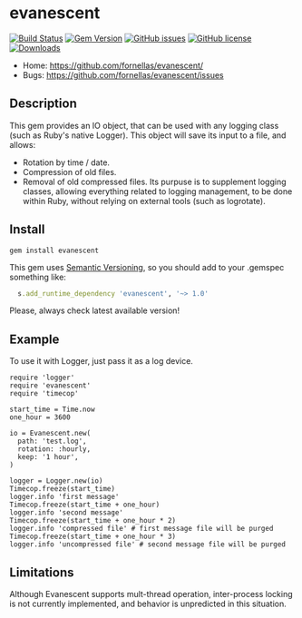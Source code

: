 # evanescent

[![Build Status](https://travis-ci.org/fornellas/evanescent.svg?branch=master)](https://travis-ci.org/fornellas/evanescent)
[![Gem Version](https://badge.fury.io/rb/evanescent.svg)](http://badge.fury.io/rb/evanescent)
[![GitHub issues](https://img.shields.io/github/issues/fornellas/evanescent.svg)](https://github.com/fornellas/evanescent/issues)
[![GitHub license](https://img.shields.io/badge/license-GPLv3-blue.svg)](https://raw.githubusercontent.com/fornellas/evanescent/master/LICENSE)
[![Downloads](http://ruby-gem-downloads-badge.herokuapp.com/evanescent?type=total)](https://rubygems.org/gems/evanescent)

* Home: https://github.com/fornellas/evanescent/
* Bugs: https://github.com/fornellas/evanescent/issues

## Description

This gem provides an IO object, that can be used with any logging class (such as Ruby's native Logger). This object will save its input to a file, and allows:
* Rotation by time / date.
* Compression of old files.
* Removal of old compressed files.
Its purpuse is to supplement logging classes, allowing everything related to logging management, to be done within Ruby, without relying on external tools (such as logrotate).

## Install

    gem install evanescent

This gem uses [Semantic Versioning](http://semver.org/), so you should add to your .gemspec something like:
```ruby
  s.add_runtime_dependency 'evanescent', '~> 1.0'
```
Please, always check latest available version!

## Example

To use it with Logger, just pass it as a log device.

```
require 'logger'
require 'evanescent'
require 'timecop'

start_time = Time.now
one_hour = 3600

io = Evanescent.new(
  path: 'test.log',
  rotation: :hourly,
  keep: '1 hour',
)

logger = Logger.new(io)
Timecop.freeze(start_time)
logger.info 'first message'
Timecop.freeze(start_time + one_hour)
logger.info 'second message'
Timecop.freeze(start_time + one_hour * 2)
logger.info 'compressed file' # first message file will be purged
Timecop.freeze(start_time + one_hour * 3)
logger.info 'uncompressed file' # second message file will be purged
```
## Limitations

Although Evanescent supports mult-thread operation, inter-process locking is not currently implemented, and behavior is unpredicted in this situation.
